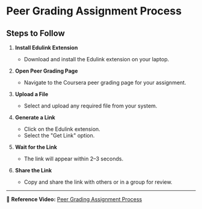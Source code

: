 # Peer Grading Assignment Process

## Steps to Follow

1. **Install Edulink Extension**  
   - Download and install the Edulink extension on your laptop.

2. **Open Peer Grading Page**  
   - Navigate to the Coursera peer grading page for your assignment.

3. **Upload a File**  
   - Select and upload any required file from your system.

4. **Generate a Link**  
   - Click on the Edulink extension.
   - Select the "Get Link" option.

5. **Wait for the Link**  
   - The link will appear within 2–3 seconds.

6. **Share the Link**  
   - Copy and share the link with others or in a group for review.

---

📌 **Reference Video:** [Peer Grading Assignment Process](https://youtu.be/lzCw1lo1uOY?si=S_fDgM3KHANI5ZN9)
